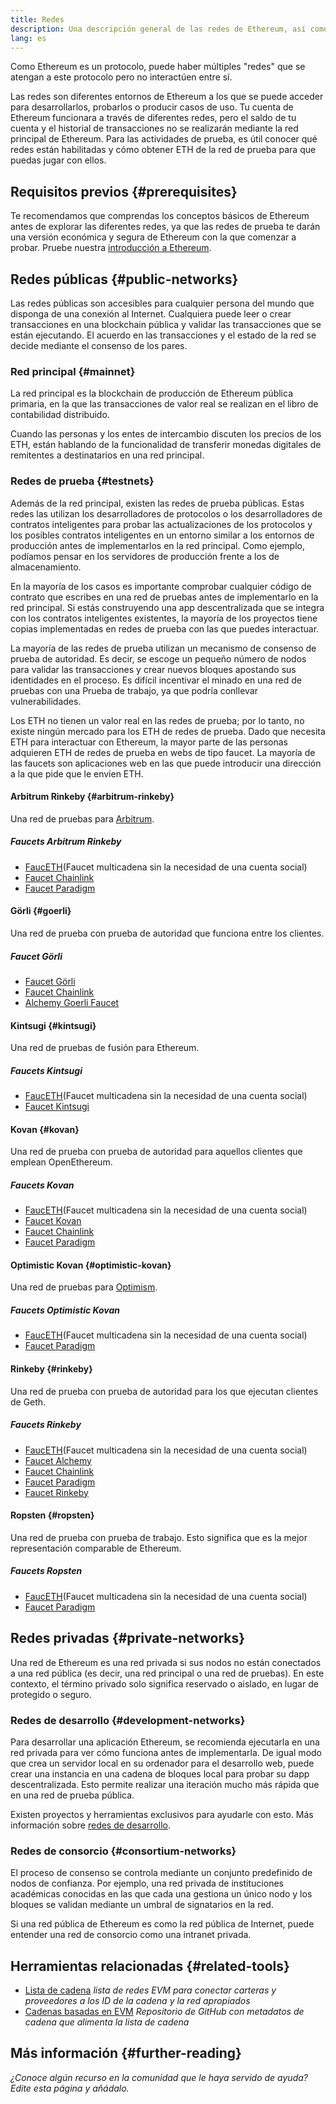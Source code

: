```yaml
---
title: Redes
description: Una descripción general de las redes de Ethereum, así como de dónde obtener ether (ETH) en la red de prueba y cómo probar tu aplicación.
lang: es
---
```


Como Ethereum es un protocolo, puede haber múltiples "redes" que se atengan a este protocolo pero no interactúen entre sí.

Las redes son diferentes entornos de Ethereum a los que se puede acceder para desarrollarlos, probarlos o producir casos de uso. Tu cuenta de Ethereum funcionara a través de diferentes redes, pero el saldo de tu cuenta y el historial de transacciones no se realizarán mediante la red principal de Ethereum. Para las actividades de prueba, es útil conocer qué redes están habilitadas y cómo obtener ETH de la red de prueba para que puedas jugar con ellos.

## Requisitos previos {#prerequisites}

Te recomendamos que comprendas los conceptos básicos de Ethereum antes de explorar las diferentes redes, ya que las redes de prueba te darán una versión económica y segura de Ethereum con la que comenzar a probar. Pruebe nuestra [introducción a Ethereum](/developers/docs/intro-to-ethereum/).

## Redes públicas {#public-networks}

Las redes públicas son accesibles para cualquier persona del mundo que disponga de una conexión al Internet. Cualquiera puede leer o crear transacciones en una blockchain pública y validar las transacciones que se están ejecutando. El acuerdo en las transacciones y el estado de la red se decide mediante el consenso de los pares.

### Red principal {#mainnet}

La red principal es la blockchain de producción de Ethereum pública primaria, en la que las transacciones de valor real se realizan en el libro de contabilidad distribuido.

Cuando las personas y los entes de intercambio discuten los precios de los ETH, están hablando de la funcionalidad de transferir monedas digitales de remitentes a destinatarios en una red principal.

### Redes de prueba {#testnets}

Además de la red principal, existen las redes de prueba públicas. Estas redes las utilizan los desarrolladores de protocolos o los desarrolladores de contratos inteligentes para probar las actualizaciones de los protocolos y los posibles contratos inteligentes en un entorno similar a los entornos de producción antes de implementarlos en la red principal. Como ejemplo, podíamos pensar en los servidores de producción frente a los de almacenamiento.

En la mayoría de los casos es importante comprobar cualquier código de contrato que escribes en una red de pruebas antes de implementarlo en la red principal. Si estás construyendo una app descentralizada que se integra con los contratos inteligentes existentes, la mayoría de los proyectos tiene copias implementadas en redes de prueba con las que puedes interactuar.

La mayoría de las redes de prueba utilizan un mecanismo de consenso de prueba de autoridad. Es decir, se escoge un pequeño número de nodos para validar las transacciones y crear nuevos bloques apostando sus identidades en el proceso. Es difícil incentivar el minado en una red de pruebas con una Prueba de trabajo, ya que podría conllevar vulnerabilidades.

Los ETH no tienen un valor real en las redes de prueba; por lo tanto, no existe ningún mercado para los ETH de redes de prueba. Dado que necesita ETH para interactuar con Ethereum, la mayor parte de las personas adquieren ETH de redes de prueba en webs de tipo faucet. La mayoría de las faucets son aplicaciones web en las que puede introducir una dirección a la que pide que le envíen ETH.

#### Arbitrum Rinkeby {#arbitrum-rinkeby}

Una red de pruebas para [Arbitrum](https://arbitrum.io/).

##### Faucets Arbitrum Rinkeby

- [FaucETH](https://fauceth.komputing.org)(Faucet multicadena sin la necesidad de una cuenta social)
- [Faucet Chainlink](https://faucets.chain.link/)
- [Faucet Paradigm](https://faucet.paradigm.xyz/)

#### Görli {#goerli}

Una red de prueba con prueba de autoridad que funciona entre los clientes.

##### Faucet Görli

- [Faucet Görli](https://faucet.goerli.mudit.blog/)
- [Faucet Chainlink](https://faucets.chain.link/)
- [Alchemy Goerli Faucet](https://goerlifaucet.com/)

#### Kintsugi {#kintsugi}

Una red de pruebas de fusión para Ethereum.

##### Faucets Kintsugi

- [FaucETH](https://fauceth.komputing.org)(Faucet multicadena sin la necesidad de una cuenta social)
- [Faucet Kintsugi](https://faucet.kintsugi.themerge.dev/)

#### Kovan {#kovan}

Una red de prueba con prueba de autoridad para aquellos clientes que emplean OpenEthereum.

##### Faucets Kovan

- [FaucETH](https://fauceth.komputing.org)(Faucet multicadena sin la necesidad de una cuenta social)
- [Faucet Kovan](https://faucet.kovan.network/)
- [Faucet Chainlink](https://faucets.chain.link/)
- [Faucet Paradigm](https://faucet.paradigm.xyz/)

#### Optimistic Kovan {#optimistic-kovan}

Una red de pruebas para [Optimism](https://www.optimism.io/).

##### Faucets Optimistic Kovan

- [FaucETH](https://fauceth.komputing.org)(Faucet multicadena sin la necesidad de una cuenta social)
- [Faucet Paradigm](https://faucet.paradigm.xyz/)

#### Rinkeby {#rinkeby}

Una red de prueba con prueba de autoridad para los que ejecutan clientes de Geth.

##### Faucets Rinkeby

- [FaucETH](https://fauceth.komputing.org)(Faucet multicadena sin la necesidad de una cuenta social)
- [Faucet Alchemy](https://RinkebyFaucet.com)
- [Faucet Chainlink](https://faucets.chain.link/)
- [Faucet Paradigm](https://faucet.paradigm.xyz/)
- [Faucet Rinkeby](https://faucet.rinkeby.io/)

#### Ropsten {#ropsten}

Una red de prueba con prueba de trabajo. Esto significa que es la mejor representación comparable de Ethereum.

##### Faucets Ropsten

- [FaucETH](https://fauceth.komputing.org)(Faucet multicadena sin la necesidad de una cuenta social)
- [Faucet Paradigm](https://faucet.paradigm.xyz/)

## Redes privadas {#private-networks}

Una red de Ethereum es una red privada si sus nodos no están conectados a una red pública (es decir, una red principal o una red de pruebas). En este contexto, el término privado solo significa reservado o aislado, en lugar de protegido o seguro.

### Redes de desarrollo {#development-networks}

Para desarrollar una aplicación Ethereum, se recomienda ejecutarla en una red privada para ver cómo funciona antes de implementarla. De igual modo que crea un servidor local en su ordenador para el desarrollo web, puede crear una instancia en una cadena de bloques local para probar su dapp descentralizada. Esto permite realizar una iteración mucho más rápida que en una red de prueba pública.

Existen proyectos y herramientas exclusivos para ayudarle con esto. Más información sobre [redes de desarrollo](/developers/docs/development-networks/).

### Redes de consorcio {#consortium-networks}

El proceso de consenso se controla mediante un conjunto predefinido de nodos de confianza. Por ejemplo, una red privada de instituciones académicas conocidas en las que cada una gestiona un único nodo y los bloques se validan mediante un umbral de signatarios en la red.

Si una red pública de Ethereum es como la red pública de Internet, puede entender una red de consorcio como una intranet privada.

## Herramientas relacionadas {#related-tools}

- [Lista de cadena](https://chainlist.org/) _lista de redes EVM para conectar carteras y proveedores a los ID de la cadena y la red apropiados_
- [Cadenas basadas en EVM](https://github.com/ethereum-lists/chains) _Repositorio de GitHub con metadatos de cadena que alimenta la lista de cadena_

## Más información {#further-reading}

_¿Conoce algún recurso en la comunidad que le haya servido de ayuda? Edite esta página y añádalo._
